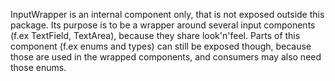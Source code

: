 InputWrapper is an internal component only, that is not exposed outside this package.
Its purpose is to be a wrapper around several input components (f.ex TextField, TextArea), because they share look'n'feel.
Parts of this component (f.ex enums and types) can still be exposed though, because those are used in the wrapped components, and consumers may also need those enums.
